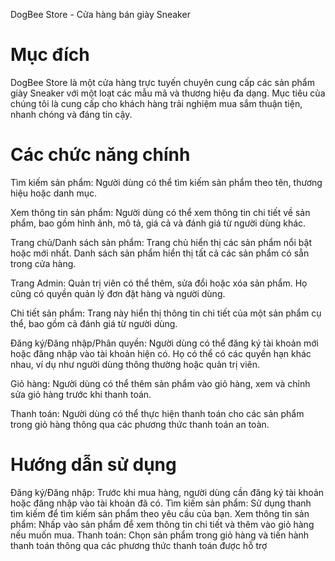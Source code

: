 DogBee Store - Cửa hàng bán giày Sneaker

# Mục đích
DogBee Store là một cửa hàng trực tuyến chuyên cung cấp các sản phẩm giày Sneaker với một loạt các mẫu mã và thương hiệu đa dạng. Mục tiêu của chúng tôi là cung cấp cho khách hàng trải nghiệm mua sắm thuận tiện, nhanh chóng và đáng tin cậy.

# Các chức năng chính

Tìm kiếm sản phẩm: Người dùng có thể tìm kiếm sản phẩm theo tên, thương hiệu hoặc danh mục.

Xem thông tin sản phẩm: Người dùng có thể xem thông tin chi tiết về sản phẩm, bao gồm hình ảnh, mô tả, giá cả và đánh giá từ người dùng khác.

Trang chủ/Danh sách sản phẩm: Trang chủ hiển thị các sản phẩm nổi bật hoặc mới nhất. Danh sách sản phẩm hiển thị tất cả các sản phẩm có sẵn trong cửa hàng.

Trang Admin: Quản trị viên có thể thêm, sửa đổi hoặc xóa sản phẩm. Họ cũng có quyền quản lý đơn đặt hàng và người dùng.

Chi tiết sản phẩm: Trang này hiển thị thông tin chi tiết của một sản phẩm cụ thể, bao gồm cả đánh giá từ người dùng.

Đăng ký/Đăng nhập/Phân quyền: Người dùng có thể đăng ký tài khoản mới hoặc đăng nhập vào tài khoản hiện có. Họ có thể có các quyền hạn khác nhau, ví dụ như người dùng thông thường hoặc quản trị viên.

Giỏ hàng: Người dùng có thể thêm sản phẩm vào giỏ hàng, xem và chỉnh sửa giỏ hàng trước khi thanh toán.

Thanh toán: Người dùng có thể thực hiện thanh toán cho các sản phẩm trong giỏ hàng thông qua các phương thức thanh toán an toàn.

# Hướng dẫn sử dụng
Đăng ký/Đăng nhập: Trước khi mua hàng, người dùng cần đăng ký tài khoản hoặc đăng nhập vào tài khoản đã có.
Tìm kiếm sản phẩm: Sử dụng thanh tìm kiếm để tìm kiếm sản phẩm theo yêu cầu của bạn.
Xem thông tin sản phẩm: Nhấp vào sản phẩm để xem thông tin chi tiết và thêm vào giỏ hàng nếu muốn mua.
Thanh toán: Chọn sản phẩm trong giỏ hàng và tiến hành thanh toán thông qua các phương thức thanh toán được hỗ trợ